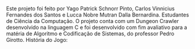 Este projeto foi feito por Yago Patrick Schnorr Pinto, Carlos Vinnicius Fernandes dos Santos e Lucca Nobre Mutran Dalla Bernardina. Estudantes de Ciência da Computação.
O projeto conta com um Dungeon Crawler desenvolvido na linguagem C e foi desenvolvido com fim avaliativo para a matéria de Algoritmo e Codificação de Sistemas, do professor Pedro Girotto.
História do Jogo:
